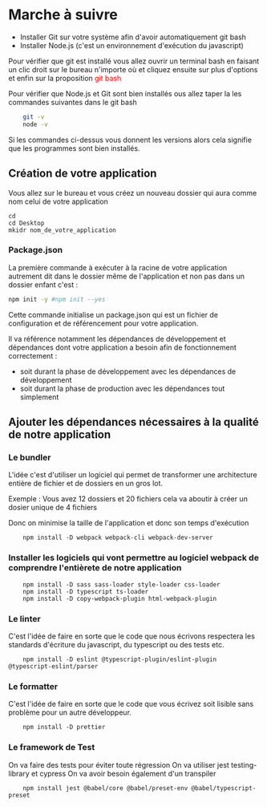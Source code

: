 
# Marche à suivre
- Installer Git sur votre système afin d'avoir automatiquement git bash
- Installer Node.js (c'est un environnement d'exécution du javascript)

Pour vérifier que git est installé vous allez ouvrir un terminal bash en faisant un clic droit sur le bureau n'importe où et cliquez ensuite sur plus d'options et enfin sur la proposition <font color="red">git bash</font>

Pour vérifier que Node.js et Git sont bien installés ous allez taper la les commandes suivantes dans le git bash
```bash
    git -v
    node -v
```

Si les commandes ci-dessus vous donnent les versions alors cela signifie que les programmes sont bien installés. 

## Création de votre application

Vous allez sur le bureau et vous créez un nouveau dossier qui aura comme nom celui de votre application

```
cd 
cd Desktop
mkidr nom_de_votre_application
```

### Package.json

La première commande à exécuter à la racine de votre application autrement dit dans le dossier même de l'application et non pas dans un dossier enfant c'est :
```bash
npm init -y #npm init --yes

```
Cette commande initialise un package.json qui est un fichier de configuration et de référencement pour votre application. 

Il va référence notamment les dépendances de développement et dépendances dont votre application a besoin afin de fonctionnement correctement :
- soit durant la phase de développement avec les dépendances de développement 
- soit durant la phase de production avec les dépendances tout simplement


## Ajouter les dépendances nécessaires à la qualité de notre application

### Le bundler 

L'idée c'est d'utiliser un logiciel qui permet de transformer une architecture entière de fichier et de dossiers en un gros lot.

Exemple : Vous avez 12 dossiers et 20 fichiers cela va aboutir à créer un dosier unique de 4 fichiers

Donc on minimise la taille de l'application et donc son temps d'exécution

```
    npm install -D webpack webpack-cli webpack-dev-server  
```

### Installer les logiciels qui vont permettre au logiciel webpack de comprendre l'entièrete de notre application
```
    npm install -D sass sass-loader style-loader css-loader
    npm install -D typescript ts-loader 
    npm install -D copy-webpack-plugin html-webpack-plugin
```

### Le linter 

C'est l'idée de faire en sorte que le code que nous écrivons respectera les standards d'écriture du javascript, du typescript ou des tests etc.

```
    npm install -D eslint @typescript-plugin/eslint-plugin @typescript-eslint/parser
```


### Le formatter 

C'est l'idée de faire en sorte que le code que vous écrivez soit lisible sans problème pour un autre développeur.

```
    npm install -D prettier
```

### Le framework de Test 

On va faire des tests pour éviter toute régression 
On va utiliser jest testing-library et cypress
On va avoir besoin également d'un transpiler 

```
    npm install jest @babel/core @babel/preset-env @babel/typescript-preset
```


